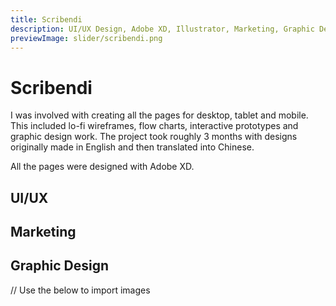 ```yaml
---
title: Scribendi 
description: UI/UX Design, Adobe XD, Illustrator, Marketing, Graphic Design
previewImage: slider/scribendi.png
---
```


# Scribendi

I was involved with creating all the pages for desktop, tablet and mobile. This included lo-fi wireframes, flow charts, interactive prototypes and graphic design work. The project took roughly 3 months with designs originally made in English and then translated into Chinese.

All the pages were designed with Adobe XD.

## UI/UX


## Marketing
<dynamic-image filename="slider/scribendi.jpg"></dynamic-image>


## Graphic Design

// Use the below to import images

